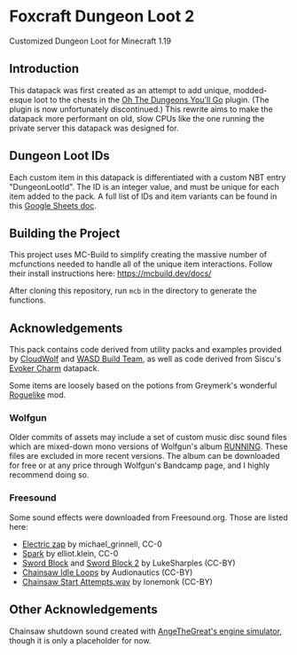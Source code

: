 # Foxcraft Dungeon Loot 2
Customized Dungeon Loot for Minecraft 1.19

## Introduction
This datapack was first created as an attempt to add unique, modded-esque loot to the chests in the [Oh The Dungeons You'll Go](https://www.spigotmc.org/resources/delete.76437/) plugin.
(The plugin is now unfortunately discontinued.)
This rewrite aims to make the datapack more performant on old, slow CPUs like the one running the private server this datapack was designed for.

## Dungeon Loot IDs
Each custom item in this datapack is differentiated with a custom NBT entry "DungeonLootId".
The ID is an integer value, and must be unique for each item added to the pack.
A full list of IDs and item variants can be found in this [Google Sheets doc](https://docs.google.com/spreadsheets/d/1D1TzzwDPTOE9j0DODrGn77efJVp3Yn1HTM-r4AIuPHE/edit?usp=sharing).

## Building the Project
This project uses MC-Build to simplify creating the massive number of mcfunctions needed to handle all of the unique item interactions.
Follow their install instructions here: https://mcbuild.dev/docs/

After cloning this repository, run `mcb` in the directory to generate the functions.

## Acknowledgements
This pack contains code derived from utility packs and examples provided by [CloudWolf](https://www.youtube.com/c/CloudWolfMinecraft) and [WASD Build Team](https://www.youtube.com/c/WASDBuildTeam), as well as code derived from Siscu's [Evoker Charm](https://www.planetminecraft.com/data-pack/evoker-charm-functions-datapack/download/file/14409645/) datapack.

Some items are loosely based on the potions from Greymerk's wonderful [Roguelike](https://github.com/Greymerk/minecraft-roguelike) mod.

### Wolfgun
Older commits of assets may include a set of custom music disc sound files which are mixed-down mono versions of Wolfgun's album [RUNNING](https://wolfgun.bandcamp.com/album/running). These files are excluded in more recent versions. The album can be downloaded for free or at any price through Wolfgun's Bandcamp page, and I highly recommend doing so.

### Freesound
Some sound effects were downloaded from Freesound.org. Those are listed here:
 - [Electric zap](https://freesound.org/people/michael_grinnell/sounds/512471/) by michael_grinnell, CC-0
 - [Spark](https://freesound.org/people/elliott.klein/sounds/189630/) by elliot.klein, CC-0
 - [Sword Block](https://freesound.org/people/LukeSharples/sounds/209096/) and [Sword Block 2](https://freesound.org/people/LukeSharples/sounds/209099/) by LukeSharples (CC-BY)
 - [Chainsaw Idle Loops](https://freesound.org/people/Audionautics/sounds/171652/) by Audionautics (CC-BY)
 - [Chainsaw Start Attempts.wav](https://freesound.org/people/lonemonk/sounds/185580/) by lonemonk (CC-BY)

## Other Acknowledgements
Chainsaw shutdown sound created with [AngeTheGreat's engine simulator](), though it is only a placeholder for now.
